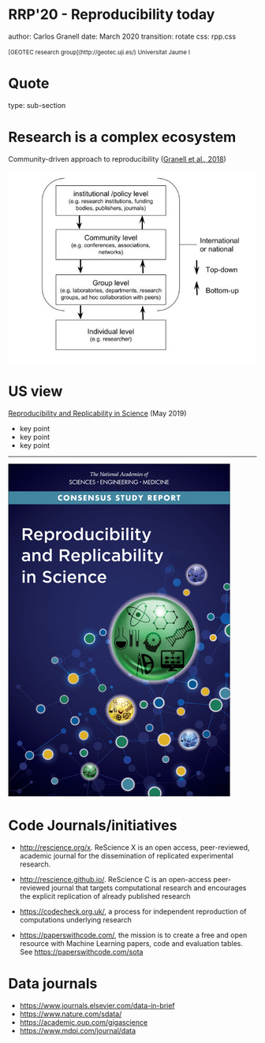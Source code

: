 RRP'20 - Reproducibility today
========================================================
author: Carlos Granell
date: March 2020
transition: rotate
css: rpp.css

<small>
[GEOTEC research group](http://geotec.uji.es/)      
Universitat Jaume I
</small>

Quote
===
type: sub-section


Research is a complex ecosystem
===

Community-driven approach to reproducibility ([Granell et al., 2018](https://doi.org/10.7287/peerj.preprints.27216v1))

![](figs/OGRS2018Fig1.jpg)

US view
===

[Reproducibility and Replicability in Science](https://www.nap.edu/catalog/25303/reproducibility-and-replicability-in-science) (May 2019)

- key point
- key point
- key point

***
![](figs/nap.jpg)


Code Journals/initiatives
===

- http://rescience.org/x. ReScience X is an open access, peer-reviewed, academic journal for the dissemination of replicated experimental research.

- http://rescience.github.io/. ReScience C is an open-access peer-reviewed journal that targets computational research and encourages the explicit replication of already published research

- https://codecheck.org.uk/, a process for independent reproduction of computations underlying research

- https://paperswithcode.com/, the mission is to create a free and open resource with Machine Learning papers, code and evaluation tables. See https://paperswithcode.com/sota
  
  
Data journals
===

- https://www.journals.elsevier.com/data-in-brief
- https://www.nature.com/sdata/
- https://academic.oup.com/gigascience
- https://www.mdpi.com/journal/data

